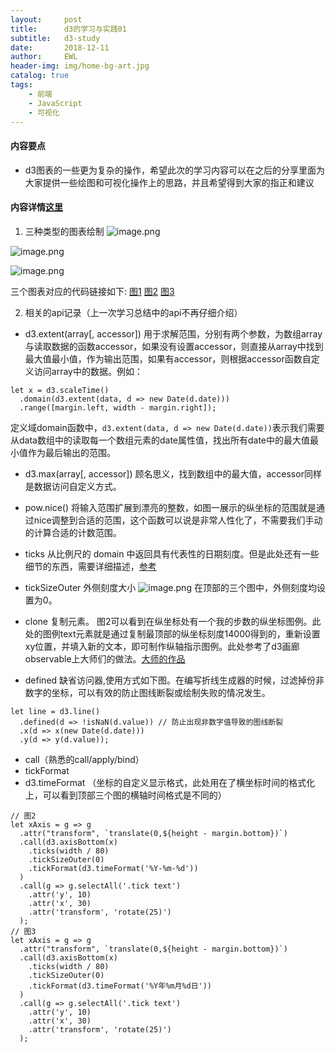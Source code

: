 ```yaml
---
layout:     post
title:      d3的学习与实践01
subtitle:   d3-study
date:       2018-12-11
author:     EWL
header-img: img/home-bg-art.jpg
catalog: true
tags:
    - 前端    
    - JavaScript 
    - 可视化
---
```


#### 内容要点

- d3图表的一些更为复杂的操作，希望此次的学习内容可以在之后的分享里面为大家提供一些绘图和可视化操作上的思路，并且希望得到大家的指正和建议

#### 内容详情[这里](https://www.jianshu.com/p/28dfd7ff1d47)

1. 三种类型的图表绘制
![image.png](https://upload-images.jianshu.io/upload_images/7930564-f42ffdd3c95363a2.png?imageMogr2/auto-orient/strip%7CimageView2/2/w/1240)

![image.png](https://upload-images.jianshu.io/upload_images/7930564-f6ece91846b14455.png?imageMogr2/auto-orient/strip%7CimageView2/2/w/1240)

![image.png](https://upload-images.jianshu.io/upload_images/7930564-7196f7693502ba98.png?imageMogr2/auto-orient/strip%7CimageView2/2/w/1240)


三个图表对应的代码链接如下:
[图1](https://github.com/EWL0829/d3-study/blob/master/index01.js)
[图2](https://github.com/EWL0829/d3-study/blob/master/index02.js)
[图3](https://github.com/EWL0829/d3-study/blob/master/index03.js)

2. 相关的api记录（上一次学习总结中的api不再仔细介绍）
  - d3.extent(array[, accessor])
用于求解范围，分别有两个参数，为数组array与读取数据的函数accessor，如果没有设置accessor，则直接从array中找到最大值最小值，作为输出范围，如果有accessor，则根据accessor函数自定义访问array中的数据。例如：
```
let x = d3.scaleTime()
  .domain(d3.extent(data, d => new Date(d.date)))
  .range([margin.left, width - margin.right]);

```
定义域domain函数中，```d3.extent(data, d => new Date(d.date))```表示我们需要从data数组中的读取每一个数组元素的date属性值，找出所有date中的最大值最小值作为最后输出的范围。
  - d3.max(array[, accessor])
顾名思义，找到数组中的最大值，accessor同样是数据访问自定义方式。
  - pow.nice()
将输入范围扩展到漂亮的整数，如图一展示的纵坐标的范围就是通过nice调整到合适的范围，这个函数可以说是非常人性化了，不需要我们手动的计算合适的计数范围。
  - ticks
从比例尺的 domain 中返回具有代表性的日期刻度。但是此处还有一些细节的东西，需要详细描述，[参考](https://www.tangshuang.net/3270.html)
  - tickSizeOuter
外侧刻度大小
![image.png](https://upload-images.jianshu.io/upload_images/7930564-22d3ebb5966d2d63.png?imageMogr2/auto-orient/strip%7CimageView2/2/w/1240)
在顶部的三个图中，外侧刻度均设置为0。

  - clone
复制元素。
图2可以看到在纵坐标处有一个我的步数的纵坐标图例。此处的图例text元素就是通过复制最顶部的纵坐标刻度14000得到的，重新设置xy位置，并填入新的文本，即可制作纵轴指示图例。此处参考了d3画廊observable上大师们的做法。[大师的作品](https://beta.observablehq.com/@mbostock/d3-line-chart)
  - defined
缺省访问器,使用方式如下图。在编写折线生成器的时候，过滤掉份非数字的坐标，可以有效的防止图线断裂或绘制失败的情况发生。
```
let line = d3.line()
  .defined(d => !isNaN(d.value)) // 防止出现非数字值导致的图线断裂
  .x(d => x(new Date(d.date)))
  .y(d => y(d.value));
```
  - call（熟悉的call/apply/bind）
  - tickFormat
  - d3.timeFormat
（坐标的自定义显示格式，此处用在了横坐标时间的格式化上，可以看到顶部三个图的横轴时间格式是不同的）
```
// 图2
let xAxis = g => g
  .attr("transform", `translate(0,${height - margin.bottom})`)
  .call(d3.axisBottom(x)
    .ticks(width / 80)
    .tickSizeOuter(0)
    .tickFormat(d3.timeFormat('%Y-%m-%d'))
  )
  .call(g => g.selectAll('.tick text')
    .attr('y', 10)
    .attr('x', 30)
    .attr('transform', 'rotate(25)')
  );
// 图3
let xAxis = g => g
  .attr("transform", `translate(0,${height - margin.bottom})`)
  .call(d3.axisBottom(x)
    .ticks(width / 80)
    .tickSizeOuter(0)
    .tickFormat(d3.timeFormat('%Y年%m月%d日'))
  )
  .call(g => g.selectAll('.tick text')
    .attr('y', 10)
    .attr('x', 30)
    .attr('transform', 'rotate(25)')
  );

```


